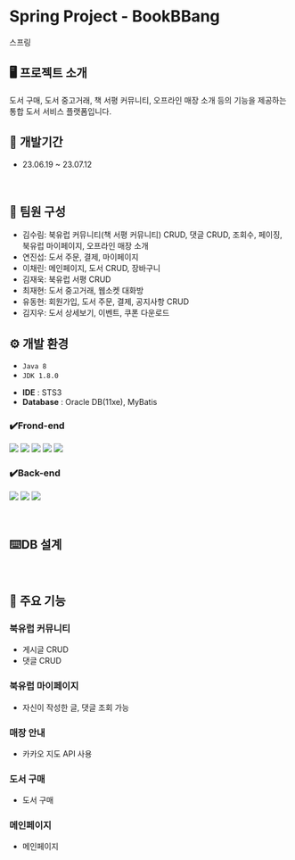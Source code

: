 # Spring Project - BookBBang
스프링
<br/>

## 🖥 프로젝트 소개
도서 구매, 도서 중고거래, 책 서평 커뮤니티, 오프라인 매장 소개 등의 기능을 제공하는 통합 도서 서비스 플랫폼입니다.
<br/>


## 📅 개발기간
* 23.06.19 ~ 23.07.12  
<br/>

## :two_men_holding_hands: 팀원 구성
 - 김수림: 북유럽 커뮤니티(책 서평 커뮤니티) CRUD, 댓글 CRUD, 조회수, 페이징, 북유럽 마이페이지, 오프라인 매장 소개
 - 연진섭: 도서 주문, 결제, 마이페이지
 - 이채린: 메인페이지, 도서 CRUD, 장바구니
 - 김재욱: 북유럽 서평 CRUD
 - 최재현: 도서 중고거래, 웹소켓 대화방
 - 유동현: 회원가입, 도서 주문, 결제, 공지사항 CRUD
 - 김지우: 도서 상세보기, 이벤트, 쿠폰 다운로드
  
## ⚙ 개발 환경
* `Java 8`
* `JDK 1.8.0`
- **IDE** : STS3
- **Database** : Oracle DB(11xe), MyBatis


### ✔️Frond-end
<img src="https://img.shields.io/badge/HTML-E34F26?style=for-the-badge&logo=HTML5&logoColor=white"> <img src="https://img.shields.io/badge/Css-1572B6?style=for-the-badge&logo=Css3&logoColor=white"> <img src="https://img.shields.io/badge/JavaScript-F7DF1E?style=for-the-badge&logo=JavaScript&logoColor=white"> <img src="https://img.shields.io/badge/jquery-0769AD?style=for-the-badge&logo=jquery&logoColor=white"> <img src="https://img.shields.io/badge/bootstrap-7952B3?style=for-the-badge&logo=bootstrap&logoColor=white">
### ✔️Back-end
<img src="https://img.shields.io/badge/JAVA-007396?style=for-the-badge&logo=java&logoColor=white"> <img src="https://img.shields.io/badge/spring-6DB33F?style=for-the-badge&logo=spring&logoColor=white"> <img src="https://img.shields.io/badge/oracle-F80000?style=for-the-badge&logo=oracle&logoColor=white">
</br>

</br>

## :keyboard:DB 설계


</br>

## 📌 주요 기능

### 북유럽 커뮤니티
  - 게시글 CRUD
  - 댓글 CRUD

### 북유럽 마이페이지
  - 자신이 작성한 글, 댓글 조회 가능

### 매장 안내
  - 카카오 지도 API 사용

### 도서 구매
  - 도서 구매

### 메인페이지
  - 메인페이지
